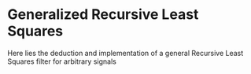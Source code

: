 # Generalized Recursive Least Squares
Here lies the deduction and implementation of a general Recursive Least Squares filter for arbitrary signals
